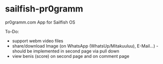 # sailfish-pr0gramm
pr0gramm.com App for Sailfish OS

To-Do:
- support webm video files
- share/download Image (on WhatsApp (WhatsUp/Mitakuuluu), E-Mail...) - should be implemented in second page via pull down
- view benis (score) on second page and on comment page
